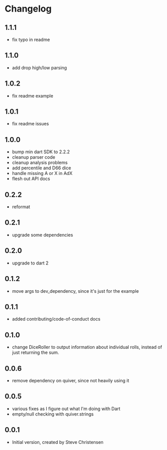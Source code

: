# Changelog

## 1.1.1
- fix typo in readme

## 1.1.0
- add drop high/low parsing

## 1.0.2
- fix readme example

## 1.0.1
- fix readme issues

## 1.0.0
- bump min dart SDK to 2.2.2
- cleanup parser code
- cleanup analysis problems
- add percentile and D66 dice
- handle missing A or X in AdX
- flesh out API docs

## 0.2.2
- reformat

## 0.2.1
- upgrade some dependencies

## 0.2.0
- upgrade to dart 2

## 0.1.2

- move args to dev_dependency, since it's just for the example

## 0.1.1

- added contributing/code-of-conduct docs

## 0.1.0

- change DiceRoller to output information about individual rolls, instead of just returning the sum.

## 0.0.6

- remove dependency on quiver, since not heavily using it

## 0.0.5

- various fixes as I figure out what I'm doing with Dart
- empty/null checking with quiver.strings

## 0.0.1

- Initial version, created by Steve Christensen

